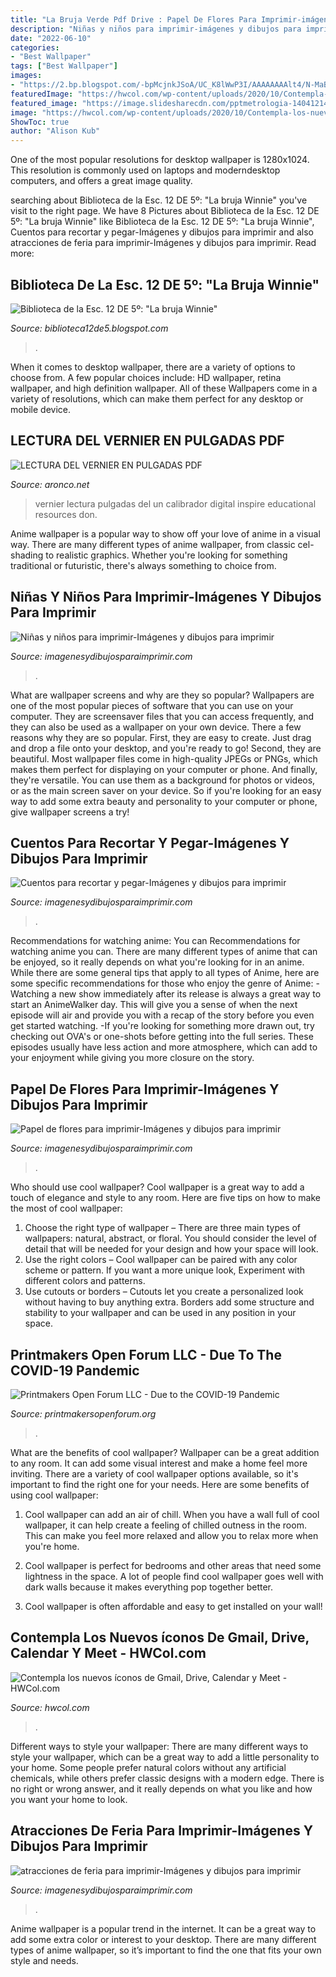```yaml
---
title: "La Bruja Verde Pdf Drive : Papel De Flores Para Imprimir-imágenes Y Dibujos Para Imprimir"
description: "Niñas y niños para imprimir-imágenes y dibujos para imprimir"
date: "2022-06-10"
categories:
- "Best Wallpaper"
tags: ["Best Wallpaper"]
images:
- "https://2.bp.blogspot.com/-bpMcjnkJSoA/UC_K8lWwP3I/AAAAAAAAlt4/N-MaBudCJpk/s1600/laminadeatraccionesdeferiaparaimprimir.jpg"
featuredImage: "https://hwcol.com/wp-content/uploads/2020/10/Contempla-los-nuevos-iconos-de-Gmail-Drive-Calendar-y-Meet.jpg"
featured_image: "https://image.slidesharecdn.com/pptmetrologia-140412145644-phpapp01/95/ppt-metrologia-14-638.jpg?cb\u003d1397314637"
image: "https://hwcol.com/wp-content/uploads/2020/10/Contempla-los-nuevos-iconos-de-Gmail-Drive-Calendar-y-Meet.jpg"
ShowToc: true
author: "Alison Kub"
---
```



One of the most popular resolutions for desktop wallpaper is 1280x1024. This resolution is commonly used on laptops and moderndesktop computers, and offers a great image quality.

	

		
searching about Biblioteca de la Esc. 12 DE 5º: &quot;La bruja Winnie&quot; you've visit to the right page. We have 8 Pictures about Biblioteca de la Esc. 12 DE 5º: &quot;La bruja Winnie&quot; like Biblioteca de la Esc. 12 DE 5º: &quot;La bruja Winnie&quot;, Cuentos para recortar y pegar-Imágenes y dibujos para imprimir and also atracciones de feria para imprimir-Imágenes y dibujos para imprimir. Read more:
		
    
## Biblioteca De La Esc. 12 DE 5º: &quot;La Bruja Winnie&quot;

<img loading=lazy src="http://2.bp.blogspot.com/-aw4p5qDG5Hc/Tq8vasdWqaI/AAAAAAAAAf4/QhpPOuQcZwM/s1600/images.jpg" onerror="this.onerror=null;this.src='https://tse3.mm.bing.net/th?id=OIP.R2sZ5JMlPA30DEgdz5mypQAAAA&amp;pid=15.1';" alt="Biblioteca de la Esc. 12 DE 5º: &quot;La bruja Winnie&quot;">

_Source: biblioteca12de5.blogspot.com_

>. 

	

When it comes to desktop wallpaper, there are a variety of options to choose from. A few popular choices include: HD wallpaper, retina wallpaper, and high definition wallpaper. All of these Wallpapers come in a variety of resolutions, which can make them perfect for any desktop or mobile device. 

    
## LECTURA DEL VERNIER EN PULGADAS PDF

<img loading=lazy src="https://image.slidesharecdn.com/pptmetrologia-140412145644-phpapp01/95/ppt-metrologia-14-638.jpg?cb\u003d1397314637" onerror="this.onerror=null;this.src='https://tse2.mm.bing.net/th?id=OIP.O5FrOfTc-gGsPMi2AdOF0wHaFj&amp;pid=15.1';" alt="LECTURA DEL VERNIER EN PULGADAS PDF">

_Source: aronco.net_

>vernier lectura pulgadas del un calibrador digital inspire educational resources don. 

	

Anime wallpaper is a popular way to show off your love of anime in a visual way. There are many different types of anime wallpaper, from classic cel-shading to realistic graphics. Whether you're looking for something traditional or futuristic, there's always something to choice from.

    
## Niñas Y Niños Para Imprimir-Imágenes Y Dibujos Para Imprimir

<img loading=lazy src="https://4.bp.blogspot.com/-DJn-MITPc-w/U1QJdu04gyI/AAAAAAABCbQ/I4IKVU4I-jE/s1600/ninas-y-ninos-para-imprimir.png" onerror="this.onerror=null;this.src='https://tse1.mm.bing.net/th?id=OIP._fTQnyZHS7dQEZvKWLeabQAAAA&amp;pid=15.1';" alt="Niñas y niños para imprimir-Imágenes y dibujos para imprimir">

_Source: imagenesydibujosparaimprimir.com_

>. 

	

What are wallpaper screens and why are they so popular?
Wallpapers are one of the most popular pieces of software that you can use on your computer. They are screensaver files that you can access frequently, and they can also be used as a wallpaper on your own device. There a few reasons why they are so popular. First, they are easy to create. Just drag and drop a file onto your desktop, and you're ready to go! Second, they are beautiful. Most wallpaper files come in high-quality JPEGs or PNGs, which makes them perfect for displaying on your computer or phone. And finally, they're versatile. You can use them as a background for photos or videos, or as the main screen saver on your device. So if you're looking for an easy way to add some extra beauty and personality to your computer or phone, give wallpaper screens a try!

    
## Cuentos Para Recortar Y Pegar-Imágenes Y Dibujos Para Imprimir

<img loading=lazy src="https://3.bp.blogspot.com/-HBHwAgpxtl4/UIK7Vc1hQlI/AAAAAAAApOg/_d82ex06ZIQ/s1600/cuentopararecortarypegar5.jpg" onerror="this.onerror=null;this.src='https://tse1.mm.bing.net/th?id=OIP.LsiYTjlgTRi3vx852NnTdQHaFO&amp;pid=15.1';" alt="Cuentos para recortar y pegar-Imágenes y dibujos para imprimir">

_Source: imagenesydibujosparaimprimir.com_

>. 

	

Recommendations for watching anime: You can
Recommendations for watching anime you can. There are many different types of anime that can be enjoyed, so it really depends on what you're looking for in an anime. While there are some general tips that apply to all types of Anime, here are some specific recommendations for those who enjoy the genre of Anime: 
-Watching a new show immediately after its release is always a great way to start an AnimeWalker day. This will give you a sense of when the next episode will air and provide you with a recap of the story before you even get started watching. 
-If you're looking for something more drawn out, try checking out OVA's or one-shots before getting into the full series. These episodes usually have less action and more atmosphere, which can add to your enjoyment while giving you more closure on the story.

    
## Papel De Flores Para Imprimir-Imágenes Y Dibujos Para Imprimir

<img loading=lazy src="https://1.bp.blogspot.com/-IwV3m_ld-Z4/VfWxKMjOAhI/AAAAAAAAAR4/sQwhdBAXmEM/s1600/papel-de-flores-para-imprimir1.png" onerror="this.onerror=null;this.src='https://tse1.mm.bing.net/th?id=OIP.FBZ_gX5tgT9vtGp35Ry6vgHaLM&amp;pid=15.1';" alt="Papel de flores para imprimir-Imágenes y dibujos para imprimir">

_Source: imagenesydibujosparaimprimir.com_

>. 

	

Who should use cool wallpaper?
Cool wallpaper is a great way to add a touch of elegance and style to any room. Here are five tips on how to make the most of cool wallpaper: 
1) Choose the right type of wallpaper – There are three main types of wallpapers: natural, abstract, or floral. You should consider the level of detail that will be needed for your design and how your space will look. 
2) Use the right colors – Cool wallpaper can be paired with any color scheme or pattern. If you want a more unique look, Experiment with different colors and patterns. 
3) Use cutouts or borders – Cutouts let you create a personalized look without having to buy anything extra. Borders add some structure and stability to your wallpaper and can be used in any position in your space.

    
## Printmakers Open Forum LLC - Due To The COVID-19 Pandemic

<img loading=lazy src="http://printmakersopenforum.org/yahoo_site_admin/assets/images/Time_Lapse_Finland_w_text.348135649_std.jpg" onerror="this.onerror=null;this.src='https://tse1.mm.bing.net/th?id=OIP.e2X8RSKhWRVufACFDAOvtAHaDX&amp;pid=15.1';" alt="Printmakers Open Forum LLC - Due to the COVID-19 Pandemic">

_Source: printmakersopenforum.org_

>. 

	

What are the benefits of cool wallpaper?
Wallpaper can be a great addition to any room. It can add some visual interest and make a home feel more inviting. There are a variety of cool wallpaper options available, so it's important to find the right one for your needs. Here are some benefits of using cool wallpaper: 
1. Cool wallpaper can add an air of chill. When you have a wall full of cool wallpaper, it can help create a feeling of chilled outness in the room. This can make you feel more relaxed and allow you to relax more when you're home. 

2. Cool wallpaper is perfect for bedrooms and other areas that need some lightness in the space. A lot of people find cool wallpaper goes well with dark walls because it makes everything pop together better. 

3. Cool wallpaper is often affordable and easy to get installed on your wall!

    
## Contempla Los Nuevos íconos De Gmail, Drive, Calendar Y Meet - HWCol.com

<img loading=lazy src="https://hwcol.com/wp-content/uploads/2020/10/Contempla-los-nuevos-iconos-de-Gmail-Drive-Calendar-y-Meet.jpg" onerror="this.onerror=null;this.src='https://tse1.mm.bing.net/th?id=OIP.bz0-4iEGxMXTNao0mK1O0AHaDt&amp;pid=15.1';" alt="Contempla los nuevos íconos de Gmail, Drive, Calendar y Meet - HWCol.com">

_Source: hwcol.com_

>. 

	

Different ways to style your wallpaper:
There are many different ways to style your wallpaper, which can be a great way to add a little personality to your home. Some people prefer natural colors without any artificial chemicals, while others prefer classic designs with a modern edge. There is no right or wrong answer, and it really depends on what you like and how you want your home to look.

    
## Atracciones De Feria Para Imprimir-Imágenes Y Dibujos Para Imprimir

<img loading=lazy src="https://2.bp.blogspot.com/-bpMcjnkJSoA/UC_K8lWwP3I/AAAAAAAAlt4/N-MaBudCJpk/s1600/laminadeatraccionesdeferiaparaimprimir.jpg" onerror="this.onerror=null;this.src='https://tse3.mm.bing.net/th?id=OIP.2I9WmxJVb5WFgiRlH5UjgAHaKe&amp;pid=15.1';" alt="atracciones de feria para imprimir-Imágenes y dibujos para imprimir">

_Source: imagenesydibujosparaimprimir.com_

>. 

	

Anime wallpaper is a popular trend in the internet. It can be a great way to add some extra color or interest to your desktop. There are many different types of anime wallpaper, so it’s important to find the one that fits your own style and needs.

